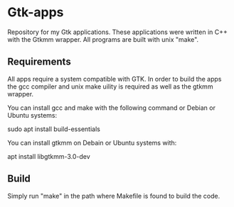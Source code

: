 # Gtk-apps
Repository for my Gtk applications.
These applications were written in C++ with the Gtkmm wrapper.
All programs are built with unix "make". 

## Requirements
All apps require a system compatible with GTK. In order to build the apps
the gcc compiler and unix make uility is required as well as the gtkmm wrapper.

You can install gcc and make with the following command or Debian or Ubuntu systems:

sudo apt install build-essentials

You can install gtkmm on Debain or Ubuntu systems with:

apt install libgtkmm-3.0-dev

## Build
Simply run "make" in the path where Makefile is found to build the code.
